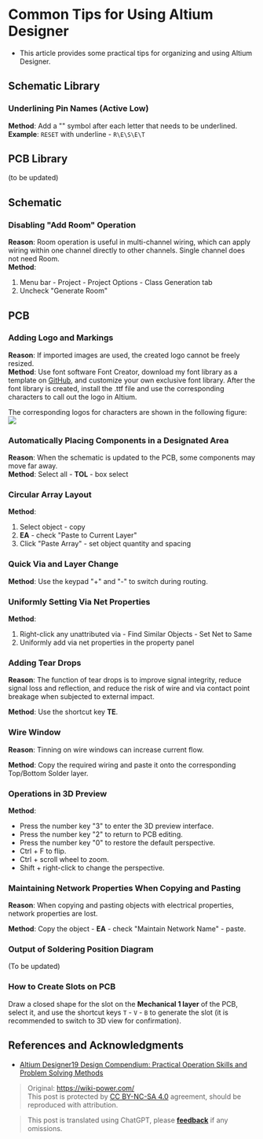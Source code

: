 # Common Tips for Using Altium Designer

- This article provides some practical tips for organizing and using Altium Designer.

## Schematic Library

### Underlining Pin Names (Active Low)

**Method**: Add a "\" symbol after each letter that needs to be underlined.  
**Example**: `RESET` with underline - `R\E\S\E\T`

## PCB Library

(to be updated)

## Schematic

### Disabling "Add Room" Operation

**Reason**: Room operation is useful in multi-channel wiring, which can apply wiring within one channel directly to other channels. Single channel does not need Room.  
**Method**:

1. Menu bar - Project - Project Options - Class Generation tab
2. Uncheck "Generate Room"

## PCB

### Adding Logo and Markings

**Reason**: If imported images are used, the created logo cannot be freely resized.  
**Method**: Use font software Font Creator, download my font library as a template on [GitHub](https://github.com/linyuxuanlin/Modularity_of_Functional_Circuit/tree/master/%E4%B8%93%E7%94%A8%E5%AD%97%E4%BD%93), and customize your own exclusive font library. After the font library is created, install the .ttf file and use the corresponding characters to call out the logo in Altium.

The corresponding logos for characters are shown in the following figure:  
![](https://img.wiki-power.com/d/wiki-media/img/20200207200606.png)

### Automatically Placing Components in a Designated Area

**Reason**: When the schematic is updated to the PCB, some components may move far away.  
**Method**: Select all - **TOL** - box select

### Circular Array Layout

**Method**:

1. Select object - copy
2. **EA** - check "Paste to Current Layer"
3. Click "Paste Array" - set object quantity and spacing

### Quick Via and Layer Change

**Method**: Use the keypad "+" and "-" to switch during routing.

### Uniformly Setting Via Net Properties

**Method**:

1. Right-click any unattributed via - Find Similar Objects - Set Net to Same
2. Uniformly add via net properties in the property panel

### Adding Tear Drops

**Reason**: The function of tear drops is to improve signal integrity, reduce signal loss and reflection, and reduce the risk of wire and via contact point breakage when subjected to external impact.

**Method**: Use the shortcut key **TE**.

### Wire Window

**Reason**: Tinning on wire windows can increase current flow.

**Method**: Copy the required wiring and paste it onto the corresponding Top/Bottom Solder layer.

### Operations in 3D Preview

**Method**:

- Press the number key "3" to enter the 3D preview interface.
- Press the number key "2" to return to PCB editing.
- Press the number key "0" to restore the default perspective.
- Ctrl + F to flip.
- Ctrl + scroll wheel to zoom.
- Shift + right-click to change the perspective.

### Maintaining Network Properties When Copying and Pasting

**Reason**: When copying and pasting objects with electrical properties, network properties are lost.

**Method**: Copy the object - **EA** - check "Maintain Network Name" - paste.

### Output of Soldering Position Diagram

(To be updated)

### How to Create Slots on PCB

Draw a closed shape for the slot on the **Mechanical 1 layer** of the PCB, select it, and use the shortcut keys `T` - `V` - `B` to generate the slot (it is recommended to switch to 3D view for confirmation).

## References and Acknowledgments

- [Altium Designer19 Design Compendium: Practical Operation Skills and Problem Solving Methods](https://item.jd.com/12756518.html)

> Original: <https://wiki-power.com/>  
> This post is protected by [CC BY-NC-SA 4.0](https://creativecommons.org/licenses/by/4.0/deed.en) agreement, should be reproduced with attribution.

> This post is translated using ChatGPT, please [**feedback**](https://github.com/linyuxuanlin/Wiki_MkDocs/issues/new) if any omissions.
